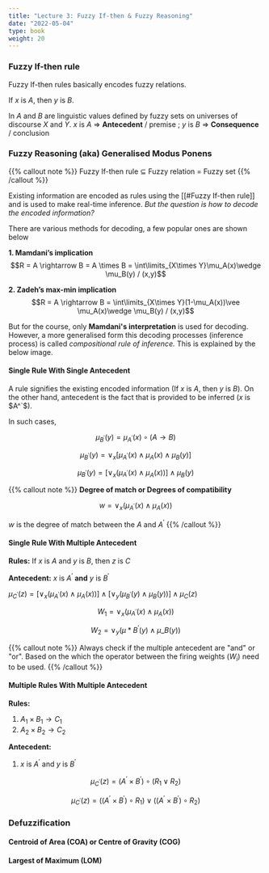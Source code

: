 ```yaml
---
title: "Lecture 3: Fuzzy If-then & Fuzzy Reasoning"
date: "2022-05-04"
type: book
weight: 20
---
```


### Fuzzy If-then rule

Fuzzy If-then rules basically encodes fuzzy relations.

If $x$ is $A$, then $y$ is $B$.

In $A$ and $B$ are linguistic values defined by fuzzy sets on universes of discourse $X$ and $Y$. $x$ is $A$ => **Antecedent** / premise ; $y$ is $B$ => **Consequence** / conclusion

### Fuzzy Reasoning (aka) Generalised Modus Ponens

{{% callout note %}}
Fuzzy If-then rule $\subseteq$ Fuzzy relation $=$ Fuzzy set
{{% /callout %}}

Existing information are encoded as rules using the [[#Fuzzy If-then rule]] and is used to make real-time inference. _But the question is how to decode the encoded information?_

There are various methods for decoding, a few popular ones are shown below

**1. Mamdani’s implication**
$$R = A \rightarrow B = A \times B = \int\limits_{X\times Y}\mu_A(x)\wedge \mu_B(y) / (x,y)$$

**2. Zadeh’s max-min implication**
$$R = A \rightarrow B = \int\limits_{X\times Y}(1-\mu_A(x))\vee \mu_A(x)\wedge \mu_B(y) / (x,y)$$

But for the course, only **Mamdani's interpretation** is used for decoding. However, a more generalised form this decoding processes (inference process) is called _compositional rule of inference._ This is explained by the below image.

<!-- ![[fuzzy_inference.png]] -->

#### Single Rule With Single Antecedent

A rule signifies the existing encoded information (If $x$ is $A$, then $y$ is $B$). On the other hand, antecedent is the fact that is provided to be inferred ($x$ is $A^`$).

In such cases,

$$\mu_{B^{'}}(y) =  \mu_{A^{'}}(x) \circ (A \rightarrow B)$$

$$\mu_{B^{'}}(y) =  \vee_x[ \mu_{A^{'}}(x) \wedge \mu_{A}(x) \wedge \mu_{B}(y)]$$

$$\mu_{B^{'}}(y) =  [\vee_x(\mu_{A^{'}}(x) \wedge \mu_{A}(x))] \wedge \mu_{B}(y)$$

{{% callout note %}}
**Degree of match or Degrees of compatibility**

$$w = \vee_x(\mu_{A^{'}}(x) \wedge \mu_{A}(x))$$

$w$ is the degree of match between the $A$ and $A^{'}$
{{% /callout %}}

#### Single Rule With Multiple Antecedent

**Rules:** If $x$ is $A$ and $y$ is $B$, then $z$ is $C$

**Antecedent:** $x$ is $A^{'}$ **and** $y$ is $B^{'}$

$\mu_{C^{'}}(z) =  [\vee_x(\mu_{A^{'}}(x) \wedge \mu_{A}(x))] \wedge [\vee_y(\mu_{B^{'}}(y) \wedge \mu_{B}(y))] \wedge \mu_{C}(z)$

$$W_1 = \vee_x(\mu_{A^{'}}(x) \wedge \mu_{A}(x))$$

$$W_2 = \vee_y(\mu*{B^{'}}(y) \wedge \mu\_{B}(y))$$

{{% callout note %}}
Always check if the multiple antecedent are "and" or "or". Based on the which the operator between the firing weights ($W_i$) need to be used.
{{% /callout %}}

#### Multiple Rules With Multiple Antecedent

**Rules:**

1. $A_1 \times B_1 \rightarrow C_1$
2. $A_2 \times B_2 \rightarrow C_2$

**Antecedent:**

1. $x$ is $A^{'}$ and $y$ is $B^{'}$

$$\mu_{C^{'}}(z) = (A^{'} \times B^{'}) \circ (R_1 \vee R_2)$$

$$\mu_{C^{'}}(z) = ((A^{'} \times B^{'}) \circ R_1 )\vee((A^{'} \times B^{'}) \circ R_2)$$

### Defuzzification

#### Centroid of Area (COA) or Centre of Gravity (COG)

#### Largest of Maximum (LOM)
